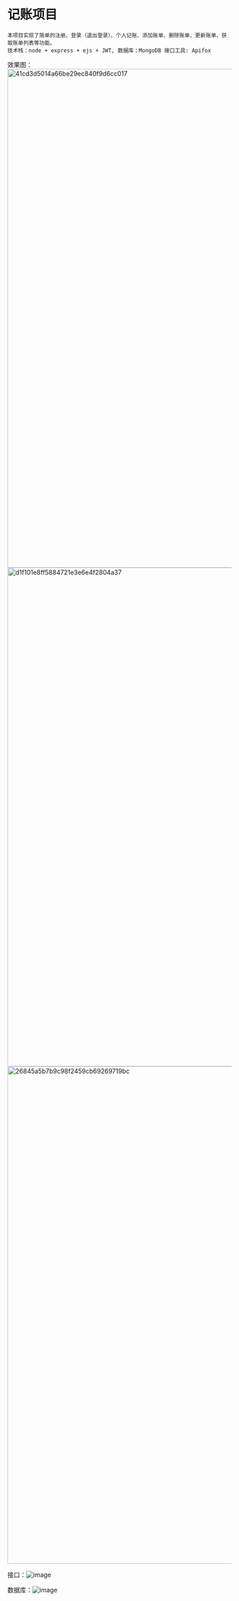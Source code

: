 # 记账项目 #
    本项目实现了简单的注册、登录（退出登录）、个人记账、添加账单、删除账单、更新账单、获取账单列表等功能。
    技术栈：node + express + ejs + JWT, 数据库：MongoDB 接口工具: Apifox
效果图：<img width="1120" alt="41cd3d5014a66be29ec840f9d6cc017" src="https://github.com/user-attachments/assets/6161bf9e-3d45-435b-bd06-808efe77272b">
<img width="1120" alt="d1f101e8ff5884721e3e6e4f2804a37" src="https://github.com/user-attachments/assets/a23f1014-9c7f-4252-9d24-ad8901a44aee">
<img width="1117" alt="26845a5b7b9c98f2459cb69269719bc" src="https://github.com/user-attachments/assets/174fb532-fcd8-4920-b386-0170f57d1073">

接口：![image](https://github.com/user-attachments/assets/36a8e7eb-88fa-46ab-b6ba-c0f2be961740)

数据库：![image](https://github.com/user-attachments/assets/c67a25eb-2c43-46a4-862e-34500b977ae7)
